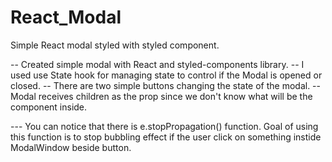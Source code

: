 # React_Modal
Simple React modal styled with styled component.


-- Created simple modal with React and styled-components library.
-- I used use State hook for managing state to control if the Modal is opened or closed. 
-- There are two simple buttons changing the state of the modal. 
-- Modal receives children as the prop since we don't know what will be the component inside.

--- You can notice that there is e.stopPropagation() function. Goal of using this function is to stop bubbling effect if the user click on something instide
ModalWindow beside button.
